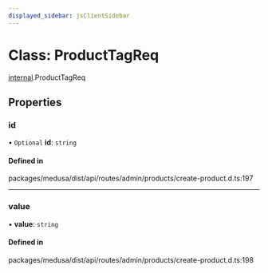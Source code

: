 ```yaml
---
displayed_sidebar: jsClientSidebar
---
```


# Class: ProductTagReq

[internal](../modules/internal.md).ProductTagReq

## Properties

### id

• `Optional` **id**: `string`

#### Defined in

packages/medusa/dist/api/routes/admin/products/create-product.d.ts:197

___

### value

• **value**: `string`

#### Defined in

packages/medusa/dist/api/routes/admin/products/create-product.d.ts:198
